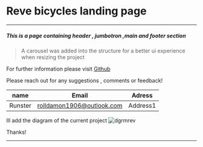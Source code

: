 # Reve bicycles  landing  page
***
##### This  is  a  page  containing   header , jumbotron ,main and footer section 
>A carousel  was added  into  the  structure  for a  better  ui experience when resizing the  project 

For  further information  please visit
[Github](https://github.com/Runster91/landing/tree/lander)

Please reach out  for any suggestions , comments or  feedback!

|name|Email|Adress|
|----|-----|------|
|Runster|rolldamon1906@outlook.com|Address1|

Ill add  the   diagram  of  the current  project 
![dgrmrev](./assets/dgrmrev.jpg)

Thanks!
***
